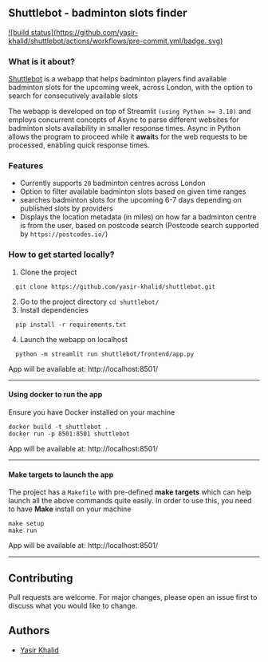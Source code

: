 ## Shuttlebot - badminton slots finder
[![build status](https://github.com/yasir-khalid/shuttlebot/actions/workflows/pre-commit.yml/badge.
svg)](https://github.com/yasir-khalid/shuttlebot/actions/workflows/pre-commit.yml)

### What is it about?
[Shuttlebot](https://shuttle-bot.onrender.com/) is a webapp that helps badminton players find
available badminton slots for the upcoming week, across London,
with the option to search for consecutively available slots

The webapp is developed on top of Streamlit `(using Python >= 3.10)` and employs concurrent concepts of Async to parse different websites for badminton slots availability in smaller response times. Async in Python allows the program to proceed while it **await**s for the web requests to be processed, enabling quick response times.

### Features
- Currently supports `20` badminton centres across London
- Option to filter available badminton slots based on given time ranges
- searches badminton slots for the upcoming 6-7 days depending on published slots by providers
- Displays the location metadata (in miles) on how far a badminton centre is from the user,
  based on postcode search (Postcode search supported by `https://postcodes.io/`)

### How to get started locally?

1. Clone the project
```commandline
  git clone https://github.com/yasir-khalid/shuttlebot.git
```

2. Go to the project directory `cd shuttlebot/`
3. Install dependencies

```commandline
  pip install -r requirements.txt
```

4. Launch the webapp on localhost

```commandline
  python -m streamlit run shuttlebot/frontend/app.py
```
App will be available at: http://localhost:8501/

---
#### Using docker to run the app
Ensure you have Docker installed on your machine
```commandline
docker build -t shuttlebot .
docker run -p 8501:8501 shuttlebot
```
App will be available at: http://localhost:8501/

---

#### Make targets to launch the app
The project has a `Makefile` with pre-defined **make targets** which can help launch all the above
commands quite easily. In order to use this, you need to have **Make** install on your machine
```commandline
make setup
make run
```
App will be available at: http://localhost:8501/

---

## Contributing

Pull requests are welcome. For major changes, please open an issue first
to discuss what you would like to change.


## Authors
- [Yasir Khalid](https://www.linkedin.com/in/yasir-khalid)
